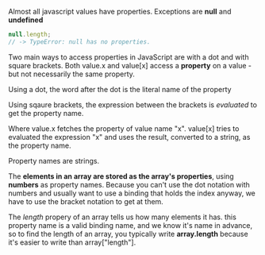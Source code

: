 Almost all javascript values have properties. Exceptions are **null** and **undefined**

```javascript
null.length;
// -> TypeError: null has no properties.
```

Two main ways to access properties in JavaScript are with a dot and with square brackets. Both value.x and value[x] access a **property** on a value - but not necessarily the same property.

Using a dot, the word after the dot is the literal name of the property

Using sqaure brackets, the expression between the brackets is _evaluated_ to get the property name.

Where value.x fetches the property of value name "x". value[x] tries to evaluated the expression "x" and uses the result, converted to a string, as the property name.

Property names are strings.

The **elements in an array are stored as the array's properties**, using **numbers** as property names. Because you can't use the dot notation with numbers and usually want to use a binding that holds the index anyway, we have to use the bracket notation to get at them.

The *length* propery of an array tells us how many elements it has. this property name is a valid binding name, and we know it's name in advance, so to find the length of an array, you typically write **array.length** because it's easier to write than array["length"].